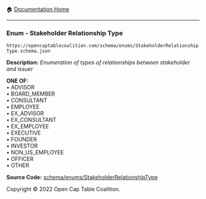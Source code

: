 :house: [Documentation Home](../../../)

---

### Enum - Stakeholder Relationship Type

`https://opencaptablecoalition.com/schema/enums/StakeholderRelationshipType.schema.json`

**Description:** _Enumeration of types of relationships between stakeholder and issuer_

**ONE OF:**</br>&bull; ADVISOR </br>&bull; BOARD_MEMBER </br>&bull; CONSULTANT </br>&bull; EMPLOYEE </br>&bull; EX_ADVISOR </br>&bull; EX_CONSULTANT </br>&bull; EX_EMPLOYEE </br>&bull; EXECUTIVE </br>&bull; FOUNDER </br>&bull; INVESTOR </br>&bull; NON_US_EMPLOYEE </br>&bull; OFFICER </br>&bull; OTHER

**Source Code:** [schema/enums/StakeholderRelationshipType](/../../../../schema/enums/StakeholderRelationshipType.schema.json)

Copyright © 2022 Open Cap Table Coalition.
